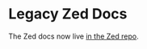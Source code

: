 # Legacy Zed Docs

The Zed docs now live [in the Zed repo](https://github.com/zed-industries/zed/tree/main/docs).
